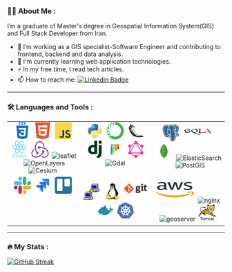 

<!--
  <div id="header" align="center">
    <img src="https://images.weserv.nl/?url=avatars.githubusercontent.com/u/76846307?v=4&h=300&w=300&fit=cover&mask=circle&maxage=7d"/>
  </div>
  <div id="badges" align="center">
    <a href="https://ir.linkedin.com/in/fatememahdavi">
      <img src="https://img.shields.io/badge/LinkedIn-blue?style=for-the-badge&logo=linkedin&logoColor=white" alt="LinkedIn Badge"/>
    </a>
  </div>
  <div align="center">
    <img src="https://komarev.com/ghpvc/?username=fatememahdavi&style=flat-square&color=blue" alt=""/>
  </div>
-->

### :woman_technologist: About Me :
I’m a graduate of Master's degree in Geospatial Information System(GIS) and Full Stack Developer from Iran.

- 🔭 I’m working as a GIS specialist-Software Engineer and contributing to frontend, backend and data analysis.
- 🌱 I'm currently learning web application technologies.
- ⚡ In my free time, I read tech articles.
- 📫 How to reach me: [![Linkedin Badge](https://img.shields.io/badge/-LinkedIn-blue?style=flat&logo=Linkedin&logoColor=white)](https://ir.linkedin.com/in/fatememahdavi)

---

### :hammer_and_wrench: Languages and Tools :
<table>
  <tr>
    <td valign="top" width="33%" align="center">
      <div align="center">  
        <img src="https://github.com/devicons/devicon/blob/master/icons/css3/css3-plain-wordmark.svg"  title="CSS3" alt="CSS" width="40" height="40"/>&nbsp;
        <img src="https://github.com/devicons/devicon/blob/master/icons/html5/html5-original.svg" title="HTML5" alt="HTML" width="40" height="40"/>&nbsp;
        <img src="https://github.com/devicons/devicon/blob/master/icons/javascript/javascript-original.svg" title="JavaScript" alt="JavaScript" width="40" height="40"/>&nbsp;
        <img src="https://github.com/devicons/devicon/blob/master/icons/react/react-original-wordmark.svg" title="React" alt="React" width="40" height="40"/>&nbsp;
        <img src="https://github.com/devicons/devicon/blob/master/icons/redux/redux-original.svg" title="Redux" alt="Redux " width="40" height="40"/>&nbsp;
        <img src="https://leafletjs.com/docs/images/logo.png" title="Leaflet" alt="leaflet " width="120" height="40"/>&nbsp;
        <img src="https://encrypted-tbn0.gstatic.com/images?q=tbn:ANd9GcSh-kwH7W0V2XgDPq6XCZR5J3osYe5PKJYPpg&usqp=CAU" title="OpenLayers" alt="OpenLayers " width="120" height="40"/>&nbsp;
        <img src="https://raw.githubusercontent.com/wiki/CesiumGS/cesium/logos/Cesium_Logo_Color.jpg" title="Cesium" alt="Cesium " width="100" height="40"/>&nbsp;
      </div>
    </td>
    <td valign="top" width="33%">
      <div align="center">  
        <img src="https://github.com/devicons/devicon/blob/master/icons/python/python-original.svg" title="Python" alt="Python" width="40" height="40"/>&nbsp;
        <img src="https://github.com/devicons/devicon/blob/master/icons/anaconda/anaconda-original.svg" title="Anaconda" alt="Anaconda" width="40" height="40"/>&nbsp;
        <img src="https://github.com/devicons/devicon/blob/master/icons/flask/flask-original.svg" title="Flask" alt="Flask" width="40" height="40"/>&nbsp;
        <img src="https://github.com/devicons/devicon/blob/master/icons/django/django-plain.svg" title="Django"  alt="Django" width="40" height="40"/>&nbsp;
        <img src="https://github.com/devicons/devicon/blob/master/icons/pytest/pytest-original.svg" title="Pytest" alt="Pytest" width="40" height="40"/>&nbsp;
        <img src="https://github.com/devicons/devicon/blob/master/icons/graphql/graphql-plain.svg" title="Graphql" alt="Graphql" width="40" height="40"/>&nbsp;
        <img src="https://www.vectorlogo.zone/logos/gdal/gdal-ar21.svg" title="Gdal" alt="Gdal" width="80" height="80"/>&nbsp;
      </div>
    </td>
    <td valign="top" width="33%">
      <div align="center">  
        <img src="https://github.com/devicons/devicon/blob/master/icons/postgresql/postgresql-original.svg" title="Postgresql"  alt="Postgresql" width="40" height="40"/>&nbsp;
        <img src="https://github.com/devicons/devicon/blob/master/icons/sqlalchemy/sqlalchemy-original.svg" title="Sqlalchemy"  alt="Sqlalchemy" width="70" height="45"/>&nbsp;
        <img src="https://github.com/devicons/devicon/blob/master/icons/mongodb/mongodb-original.svg" title="Mongodb"  alt="Mongodb" width="40" height="40"/>&nbsp;
        <img src="https://encrypted-tbn0.gstatic.com/images?q=tbn:ANd9GcS5FNO7mwZmOiehB-AQ8TwcZOZZW6Xuf2ReBg&usqp=CAU" title="ElasticSearch" alt="ElasticSearch" width="90" height="40"/>&nbsp;
        <img src="https://encrypted-tbn0.gstatic.com/images?q=tbn:ANd9GcRiAoOLt5if09E0Yy8fs-jFRLJLbnXnKhHdwATtChXz4w4V2Mi6DSUt4IAEWSGmeCRR91s&usqp=CAU" title="PostGIS"  alt="PostGIS" width="80" height="80"/>
      </div>
    </td>
  <tr>
    <td valign="top" width="33%" height="110" align="center">
      <div align="center">  
        <img src="https://github.com/devicons/devicon/blob/master/icons/slack/slack-original.svg" title="Slack" alt="Slack" width="40" height="40"/>&nbsp;
        <img src="https://github.com/devicons/devicon/blob/master/icons/jira/jira-original.svg" title="Jira" alt="Jira" width="40" height="40"/>&nbsp;
        <img src="https://github.com/devicons/devicon/blob/master/icons/trello/trello-plain.svg" title="Trello" alt="Trello" width="40" height="40"/>&nbsp;
      </div>
    </td>
    <td valign="top" width="33%">
      <div align="center">  
        <img src="https://github.com/devicons/devicon/blob/master/icons/putty/putty-original.svg" title="Putty" alt="Putty" width="40" height="40"/>&nbsp;
        <img src="https://github.com/devicons/devicon/blob/master/icons/linux/linux-original.svg" title="Linux" alt="Linux" width="40" height="40"/>&nbsp;
        <img src="https://github.com/devicons/devicon/blob/master/icons/git/git-original-wordmark.svg" title="Git" alt="Git" width="55" height="55"/>&nbsp;
        <img src="https://github.com/devicons/devicon/blob/master/icons/docker/docker-original.svg" title="Docker" alt="Docker" width="40" height="40"/>&nbsp;
        <img src="https://github.com/devicons/devicon/blob/master/icons/kubernetes/kubernetes-plain.svg" title="kubernetes" alt="kubernetes" width="40" height="40"/>&nbsp;
      </div>
    </td>
    <td valign="top" width="33%">
      <div align="center">  
        <img src="https://github.com/devicons/devicon/blob/master/icons/amazonwebservices/amazonwebservices-original-wordmark.svg" title="AWS" alt="AWS" width="90" height="60"/>&nbsp;
        <img src="https://iconape.com/wp-content/png_logo_vector/nginx.png" title="Nginx" alt="nginx" width="40" height="40"/>&nbsp;
        <img src="https://avatars.githubusercontent.com/u/186522?s=280&v=4" title="Geoserver" alt="geoserver" width="40" height="40"/>&nbsp;
        <img src="https://github.com/devicons/devicon/blob/master/icons/tomcat/tomcat-original-wordmark.svg" title="Tomcat" alt="Tomcat" width="40" height="40"/>&nbsp;
      </div>
    </td>
  </tr>
</table> 

---

### :fire: My Stats :
[![GitHub Streak](http://github-readme-streak-stats.herokuapp.com?user=fatememahdavi&theme=radical)](https://git.io/streak-stats)

